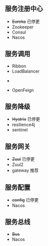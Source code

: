 ## 服务注册中心
- ~~Eureka~~ 已停更
- Zookeeper
- Consul
- Nacos 

## 服务调用
- Ribbon
- LoadBalancer
- ~~~Feign~  已停更
- OpenFeign
## 服务降级
- ~~Hystrix~~ 已停更
- resilience4j
- sentinel
## 服务网关
- ~~Zuul~~ 已停更
- Zuul2
- gateway 推荐
## 服务配置
- ~~config~~ 已停更
- Nacos
## 服务总线
- ~~Bus~~
- Nacos
